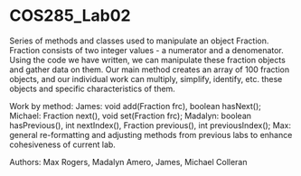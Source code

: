 # COS285_Lab02

Series of methods and classes used to manipulate an object Fraction. Fraction consists of two integer values - a numerator and a denomenator. Using the code we have written, we can manipulate these fraction objects and gather data on them. Our main method creates an array of 100 fraction objects, and our individual work can multiply, simplify, identify, etc. these objects and specific characteristics of them.

Work by method: James: void add(Fraction frc), boolean hasNext(); Michael: Fraction next(), void set(Fraction frc); Madalyn: boolean hasPrevious(), int nextIndex(), Fraction previous(), int previousIndex(); Max: general re-formatting and adjusting methods from previous labs to enhance cohesiveness of current lab.

Authors: Max Rogers, Madalyn Amero, James, Michael Colleran
